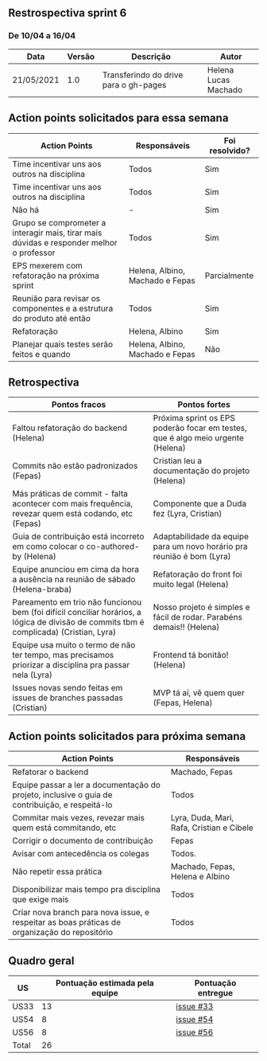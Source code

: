 ## Restrospectiva sprint 6

### De 10/04 a 16/04


| Data       | Versão | Descrição                                           | Autor              |
| ---------- | ------ | --------------------------------------------------- | ------------------ |
| 21/05/2021 | 1.0    | Transferindo do drive para o gh-pages               |    Helena </br> Lucas Machado   |

## Action points solicitados para essa semana

| **Action Points** | **Responsáveis** | **Foi resolvido?** |
| ------------- | ------------ | ------------ | 
| Time incentivar uns aos outros na disciplina | Todos | Sim |
| Time incentivar uns aos outros na disciplina | Todos | Sim |
| Não há | - | Sim |
| Grupo se comprometer a interagir mais, tirar mais dúvidas e responder melhor o professor | Todos | Sim |
| EPS mexerem com refatoração na próxima sprint | Helena, Albino, Machado e Fepas | Parcialmente |
| Reunião para revisar os componentes e a estrutura do produto até então | Todos | Sim |
| Refatoração | Helena, Albino | Sim |
| Planejar quais testes serão feitos e quando | Helena, Albino, Machado e Fepas | Não |


## Retrospectiva

| **Pontos fracos** | **Pontos fortes** |
| ------------- | ------------- |
| Faltou refatoração do backend (Helena) | Próxima sprint os EPS poderão focar em testes, que é algo meio urgente (Helena) |
| Commits não estão padronizados (Fepas) | Cristian leu a documentação do projeto (Helena) |
| Más práticas de commit - falta acontecer com mais frequência, revezar quem está codando, etc (Fepas) | Componente que a Duda fez (Lyra, Cristian) |
| Guia de contribuição está incorreto em como colocar o co-authored-by (Helena) | Adaptabilidade da equipe para um novo horário pra reunião é bom (Lyra) |
| Equipe anunciou em cima da hora a ausência na reunião de sábado (Helena-braba) | Refatoração do front foi muito legal (Helena) |
| Pareamento em trio não funcionou bem (foi difícil conciliar horários, a lógica de divisão de commits tbm é complicada) (Cristian, Lyra) | Nosso projeto é simples e fácil de rodar. Parabéns demais!! (Helena) |
| Equipe usa muito o termo de não ter tempo, mas precisamos priorizar a disciplina pra passar nela (Lyra) | Frontend tá bonitão! (Helena) |
| Issues novas sendo feitas em issues de branches passadas (Cristian) | MVP tá aí, vê quem quer (Fepas, Helena) |


## Action points solicitados para próxima semana

| **Action Points** | **Responsáveis** |
| ----------------- | ---------------- |
| Refatorar o backend | Machado, Fepas |
| Equipe passar a ler a documentação do projeto, inclusive o guia de contribuição, e respeitá-lo | Todos |
| Commitar mais vezes, revezar mais quem está commitando, etc | Lyra, Duda, Mari, Rafa, Cristian e Cibele |
| Corrigir o documento de contribuição | Fepas |
| Avisar com antecedência os colegas | Todos. |
| Não repetir essa prática | Machado, Fepas, Helena e Albino |
| Disponibilizar mais tempo pra disciplina que exige mais | Todos |
| Criar nova branch para nova issue, e respeitar as boas práticas de organização do repositório | Todos |


## Quadro geral

| US    | Pontuação estimada pela equipe | Pontuação entregue              | 
|-------|--------------------------------|---------------------------------|
| US33   |13 |[issue #33](https://github.com/parlamentaqui/frontend/issues/33) |
| US54  |8 |[issue #54](https://github.com/parlamentaqui/frontend/issues/54)|
| US56  |8 |[issue #56](https://github.com/parlamentaqui/frontend/issues/56) |
| Total |26  | |


